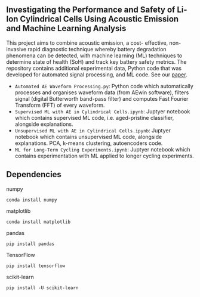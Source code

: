 ## Investigating the Performance and Safety of Li-Ion Cylindrical Cells Using Acoustic Emission and Machine Learning Analysis

This project aims to combine acoustic emission, a cost- effective, non-invasive rapid diagnostic technique whereby battery degradation phenomena can be detected, with machine learning (ML) techniques to determine state of health (SoH) and track key battery safety metrics. The repository contains additional experimental data, Python code that was developed for automated signal processing, and ML code. See our [paper](https://iopscience.iop.org/article/10.1149/1945-7111/ad59c9/meta).

- `Automated AE Waveform Processing.py`: Python code which automatically processes and organises waveform data (from AEwin software), filters signal (digital Butterworth band-pass filter) and computes Fast Fourier Transform (FFT) of every waveform.
- `Supervised ML with AE in Cylindrical Cells.ipynb`: Juptyer notebook which contains supervised ML code, i.e. aged-pristine classifier, alongside explanations.
- `Unsupervised ML with AE in Cylindrical Cells.ipynb`: Juptyer notebook which contains unsupervised ML code, alongside explanations. PCA, k-means clustering, autoencoders code.
- `ML for Long-Term Cycling Experiments.ipynb`: Juptyer notebook which contains experimentation with ML applied to longer cycling experiments.

## Dependencies
numpy
```
conda install numpy
```
matplotlib
```
conda install matplotlib
```
pandas
```
pip install pandas
```
TensorFlow
```
pip install tensorflow
```
scikit-learn
```
pip install -U scikit-learn
```
